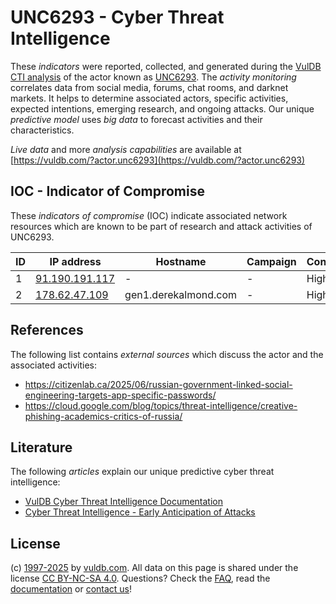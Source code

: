 # UNC6293 - Cyber Threat Intelligence

These _indicators_ were reported, collected, and generated during the [VulDB CTI analysis](https://vuldb.com/?kb.cti) of the actor known as [UNC6293](https://vuldb.com/?actor.unc6293). The _activity monitoring_ correlates data from social media, forums, chat rooms, and darknet markets. It helps to determine associated actors, specific activities, expected intentions, emerging research, and ongoing attacks. Our unique _predictive model_ uses _big data_ to forecast activities and their characteristics.

_Live data_ and more _analysis capabilities_ are available at [https://vuldb.com/?actor.unc6293](https://vuldb.com/?actor.unc6293)

## IOC - Indicator of Compromise

These _indicators of compromise_ (IOC) indicate associated network resources which are known to be part of research and attack activities of UNC6293.

ID | IP address | Hostname | Campaign | Confidence
-- | ---------- | -------- | -------- | ----------
1 | [91.190.191.117](https://vuldb.com/?ip.91.190.191.117) | - | - | High
2 | [178.62.47.109](https://vuldb.com/?ip.178.62.47.109) | gen1.derekalmond.com | - | High

## References

The following list contains _external sources_ which discuss the actor and the associated activities:

* https://citizenlab.ca/2025/06/russian-government-linked-social-engineering-targets-app-specific-passwords/
* https://cloud.google.com/blog/topics/threat-intelligence/creative-phishing-academics-critics-of-russia/

## Literature

The following _articles_ explain our unique predictive cyber threat intelligence:

* [VulDB Cyber Threat Intelligence Documentation](https://vuldb.com/?kb.cti)
* [Cyber Threat Intelligence - Early Anticipation of Attacks](https://www.scip.ch/en/?labs.20201022)

## License

(c) [1997-2025](https://vuldb.com/?kb.changelog) by [vuldb.com](https://vuldb.com/?kb.about). All data on this page is shared under the license [CC BY-NC-SA 4.0](https://creativecommons.org/licenses/by-nc-sa/4.0/). Questions? Check the [FAQ](https://vuldb.com/?kb.faq), read the [documentation](https://vuldb.com/?kb) or [contact us](https://vuldb.com/?contact)!
